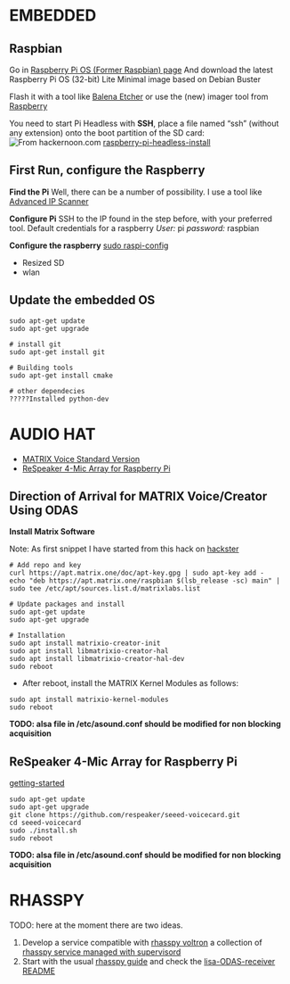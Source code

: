 EMBEDDED
=======

Raspbian 
---------------

Go in [Raspberry Pi OS (Former Raspbian) page](https://www.raspberrypi.org/downloads/raspberry-pi-os/)
And download the latest Raspberry Pi OS (32-bit) Lite Minimal image based on Debian Buster

Flash it with a tool like [Balena Etcher](https://www.balena.io/etcher/) or use the (new) imager tool
from [Raspberry](https://www.raspberrypi.org/documentation/installation/installing-images/README.md)

You need to start Pi Headless with **SSH**, place a file named “ssh” (without any extension) onto the boot partition of the SD card:
![From hackernoon.com](https://hackernoon.com/hn-images/0*z9-QmlW-rVcKeWCq.png)
[raspberry-pi-headless-install](https://hackernoon.com/raspberry-pi-headless-install-462ccabd75d0 )

First Run, configure the Raspberry
---------------
**Find the Pi**
Well, there can be a number of possibility. 
I use a tool like [Advanced IP Scanner](https://www.advanced-ip-scanner.com/)

**Configure Pi**
SSH to the IP found in the step before, with your preferred tool.
Default credentials for a raspberry
*User:* pi
*password:* raspbian

**Configure the raspberry**
[sudo raspi-config](https://www.raspberrypi.org/documentation/configuration/raspi-config.md )

* Resized SD
* wlan

Update the embedded OS
---------------

```batch
sudo apt-get update
sudo apt-get upgrade

# install git
sudo apt-get install git

# Building tools
sudo apt-get install cmake

# other dependecies
?????Installed python-dev 
```

AUDIO HAT 
=======

* [MATRIX Voice Standard Version](https://store.matrix.one/products/matrix-voice)
* [ReSpeaker 4-Mic Array for Raspberry Pi](https://respeaker.io/4_mic_array/)


Direction of Arrival for MATRIX Voice/Creator Using ODAS
---------------

**Install Matrix Software**

Note: As first snippet I have started from this hack on [hackster](https://www.hackster.io/matrix-labs/direction-of-arrival-for-matrix-voice-creator-using-odas-b7a15b)


```batch
# Add repo and key
curl https://apt.matrix.one/doc/apt-key.gpg | sudo apt-key add -
echo "deb https://apt.matrix.one/raspbian $(lsb_release -sc) main" | sudo tee /etc/apt/sources.list.d/matrixlabs.list

# Update packages and install
sudo apt-get update
sudo apt-get upgrade

# Installation
sudo apt install matrixio-creator-init
sudo apt install libmatrixio-creator-hal
sudo apt install libmatrixio-creator-hal-dev
sudo reboot

```

* After reboot, install the MATRIX Kernel Modules as follows:

```batch
sudo apt install matrixio-kernel-modules
sudo reboot
```

**TODO: alsa file in /etc/asound.conf should be modified for non blocking acquisition**

ReSpeaker 4-Mic Array for Raspberry Pi
---------------
[getting-started](https://wiki.seeedstudio.com/ReSpeaker_4_Mic_Array_for_Raspberry_Pi/#getting-started)


```batch
sudo apt-get update 
sudo apt-get upgrade 
git clone https://github.com/respeaker/seeed-voicecard.git
cd seeed-voicecard
sudo ./install.sh
sudo reboot
```

**TODO: alsa file in /etc/asound.conf should be modified for non blocking acquisition**

RHASSPY
=======

TODO: here at the moment there are two ideas.

1. Develop a service compatible with [rhasspy voltron](https://rhasspy.github.io/rhasspy-voltron/) a collection of [rhasspy service managed with supervisord](https://github.com/rhasspy/rhasspy-voltron#rhasspy-voltron)
2. Start with the usual [rhasspy guide](https://rhasspy.readthedocs.io/en/latest/) and check the [lisa-ODAS-receiver README](https://github.com/lawrence-iviani/lisa-odas/blob/master/demo/lisa-ODAS-receiver/README.md)

